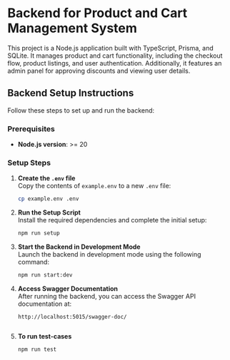 # Backend for Product and Cart Management System

This project is a Node.js application built with TypeScript, Prisma, and SQLite. It manages product and cart functionality, including the checkout flow, product listings, and user authentication. Additionally, it features an admin panel for approving discounts and viewing user details.

## Backend Setup Instructions

Follow these steps to set up and run the backend:

### Prerequisites
- **Node.js version**: >= 20

### Setup Steps

1. **Create the `.env` file**  
   Copy the contents of `example.env` to a new `.env` file:
   ```bash
   cp example.env .env
   ```

2. **Run the Setup Script**  
   Install the required dependencies and complete the initial setup:
   ```bash
   npm run setup
   ```

3. **Start the Backend in Development Mode**  
   Launch the backend in development mode using the following command:
   ```bash
   npm run start:dev
   ```

4. **Access Swagger Documentation**  
   After running the backend, you can access the Swagger API documentation at:
   ```
   http://localhost:5015/swagger-doc/


5. **To run test-cases**  
   ```bash
   npm run test
   ```